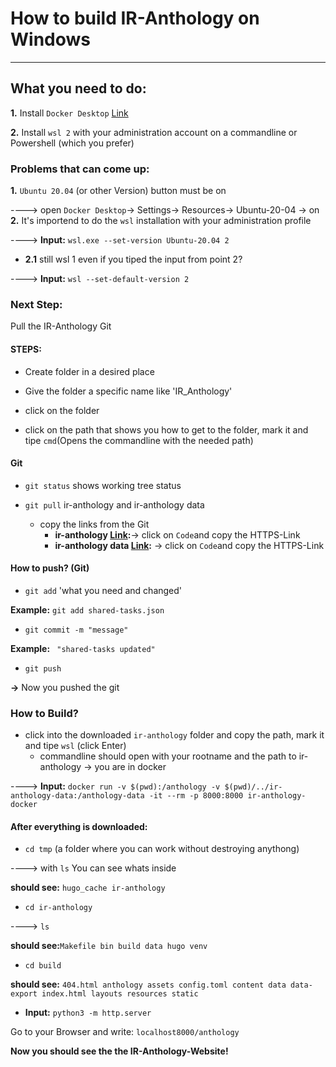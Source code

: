 # __How to build IR-Anthology on Windows__

  

___

  

## __What you need to do:__

__1.__ Install `Docker Desktop` [Link](https://www.docker.com/products/docker-desktop/)

__2.__ Install `wsl 2` with your administration account on a commandline or Powershell (which you prefer)

### __Problems that can come up:__

__1.__  `Ubuntu 20.04` (or other Version) button must be on

----> open `Docker Desktop`-> Settings-> Resources-> Ubuntu-20-04 -> on
  __2.__ It's importend to do the `wsl` installation with your administration profile

----> __Input:__  ```wsl.exe --set-version Ubuntu-20.04 2```

*  __2.1__ still wsl 1 even if you tiped the input from point 2?

----> __Input:__  ```wsl --set-default-version 2```

  

### **Next Step:**

Pull the IR-Anthology Git

  

#### __STEPS:__

* Create folder in a desired place

* Give the folder a specific name like 'IR_Anthology'

* click on the folder

* click on the path that shows you how to get to the folder, mark it and tipe `cmd`(Opens the commandline with the needed path)

#### __Git__

*  `git status` shows working tree status

*  `git pull` ir-anthology and ir-anthology data 
	* copy the links from the Git
		* __ir-anthology [Link](https://github.com/ir-anthology/ir-anthology):__-> click on `Code`and copy the HTTPS-Link
		* __ir-anthology data [Link](https://github.com/ir-anthology/ir-anthology-data):__ -> click on `Code`and copy the HTTPS-Link

  

#### __How to push? (Git)__

* `git add` 'what you need and changed'

__Example:__ ```git add shared-tasks.json```

* `git commit -m "message"`

__Example:__ ``` "shared-tasks updated"```

* `git push`

__->__ Now you pushed the git

  

### __How to Build?__

+ click into the downloaded `ir-anthology` folder and copy the path, mark it and tipe `wsl` (click Enter) 
	+ commandline should open with your rootname and the path to ir-anthology -> you are in docker

----> __Input:__  ```docker run -v $(pwd):/anthology -v $(pwd)/../ir-anthology-data:/anthology-data -it --rm -p 8000:8000 ir-anthology-docker```

  

#### __After everything is downloaded:__

*  ```cd tmp``` (a folder where you can work without destroying anythong)

----> with ```ls``` You can see whats inside

__should see:__ ```hugo_cache ir-anthology```

*  ```cd ir-anthology```

----> ```ls```

__should see:__```Makefile bin build data hugo venv```

*  ```cd build ```

__should see:__ ```404.html anthology assets config.toml content data data-export index.html layouts resources static```

-  __Input:__  ```python3 -m http.server```

  

Go to your Browser and write: `localhost8000/anthology`

  

__Now you should see the the IR-Anthology-Website!__

    